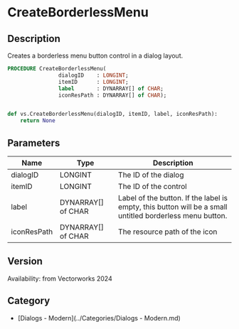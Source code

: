 # CreateBorderlessMenu

## Description
Creates a borderless menu button control in a dialog layout.

```pascal
PROCEDURE CreateBorderlessMenu(
				dialogID    : LONGINT;
				itemID      : LONGINT;
				label       : DYNARRAY[] of CHAR;
				iconResPath : DYNARRAY[] of CHAR);
```

```python

def vs.CreateBorderlessMenu(dialogID, itemID, label, iconResPath):
    return None
```

## Parameters
|Name|Type|Description|
|---|---|---|
|dialogID|LONGINT|The ID of the dialog|
|itemID|LONGINT|The ID of the control|
|label|DYNARRAY[] of CHAR|Label of the button. If the label is empty, this button will be a small untitled borderless menu button.|
|iconResPath|DYNARRAY[] of CHAR|The resource path of the icon|

## Version
Availability: from Vectorworks 2024

## Category
* [Dialogs - Modern](../Categories/Dialogs - Modern.md)

